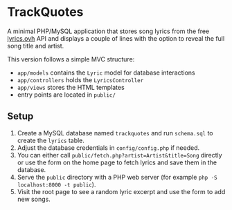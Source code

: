 # TrackQuotes

A minimal PHP/MySQL application that stores song lyrics from the free [lyrics.ovh](https://lyrics.ovh) API and displays a couple of lines with the option to reveal the full song title and artist.

This version follows a simple MVC structure:

- `app/models` contains the `Lyric` model for database interactions
- `app/controllers` holds the `LyricsController`
- `app/views` stores the HTML templates
- entry points are located in `public/`

## Setup

1. Create a MySQL database named `trackquotes` and run `schema.sql` to create the `lyrics` table.
2. Adjust the database credentials in `config/config.php` if needed.
3. You can either call `public/fetch.php?artist=Artist&title=Song` directly or use the form on the home page to fetch lyrics and save them in the database.
4. Serve the `public` directory with a PHP web server (for example `php -S localhost:8000 -t public`).
5. Visit the root page to see a random lyric excerpt and use the form to add new songs.
